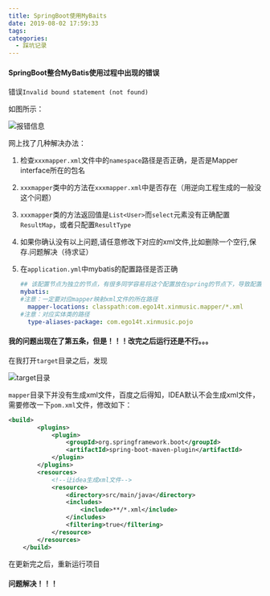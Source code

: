 ```yaml
---
title: SpringBoot使用MyBaits
date: 2019-08-02 17:59:33
tags:
categories: 
  - 踩坑记录
---
```


#### SpringBoot整合MyBatis使用过程中出现的错误

错误`Invalid bound statement (not found)`

<!--more-->

如图所示：

![报错信息](https://cdn.ego1st.cn/postImg/Snipaste_2019-08-02_17-33-39.jpg)

网上找了几种解决办法：

1. 检查`xxxmapper.xml`文件中的`namespace`路径是否正确，是否是Mapper interface所在的包名

2. `xxxmapper`类中的方法在`xxxmapper.xml`中是否存在（用逆向工程生成的一般没这个问题）

3. `xxxmapper`类的方法返回值是`List<User>`而`select`元素没有正确配置`ResultMap`，或者只配置`ResultType`

4. 如果你确认没有以上问题,请任意修改下对应的xml文件,比如删除一个空行,保存.问题解决（待求证）

5. 在`application.yml`中mybatis的配置路径是否正确

   ```yaml
   ## 该配置节点为独立的节点，有很多同学容易将这个配置放在spring的节点下，导致配置无法被识别
   mybatis:
   #注意：一定要对应mapper映射xml文件的所在路径
     mapper-locations: classpath:com.ego14t.xinmusic.mapper/*.xml  
   #注意：对应实体类的路径
     type-aliases-package: com.ego14t.xinmusic.pojo  
   ```

#### 我的问题出现在了第五条，但是！！！改完之后运行还是不行。。。

   在我打开`target`目录之后，发现

   ![target目录](https://cdn.ego1st.cn/postImg/Snipaste_2019-08-02_17-54-09.jpg)

`mapper`目录下并没有生成xml文件，百度之后得知，IDEA默认不会生成xml文件，需要修改一下`pom.xml`文件，修改如下：

```xml
<build>
        <plugins>
            <plugin>
                <groupId>org.springframework.boot</groupId>
                <artifactId>spring-boot-maven-plugin</artifactId>
            </plugin>
        </plugins>
        <resources>
            <!--让idea生成xml文件-->
            <resource>
                <directory>src/main/java</directory>
                <includes>
                    <include>**/*.xml</include>
                </includes>
                <filtering>true</filtering>
            </resource>
        </resources>
    </build>
```

在更新完之后，重新运行项目

#### 问题解决！！！